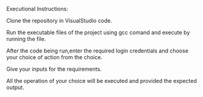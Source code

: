 Executional Instructions:

Clone the repository in VisualStudio code.

Run the executable files of the project using gcc comand and execute by running the file.

After the code being run,enter the required login credentials and choose your choice of action from the choice.

Give your inputs for the requirements.

All the operation of your choice will be executed and provided the expected output.

